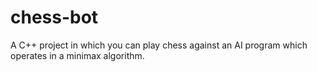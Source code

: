 # chess-bot
A C++ project in which you can play chess against an AI program which operates in a minimax algorithm.
